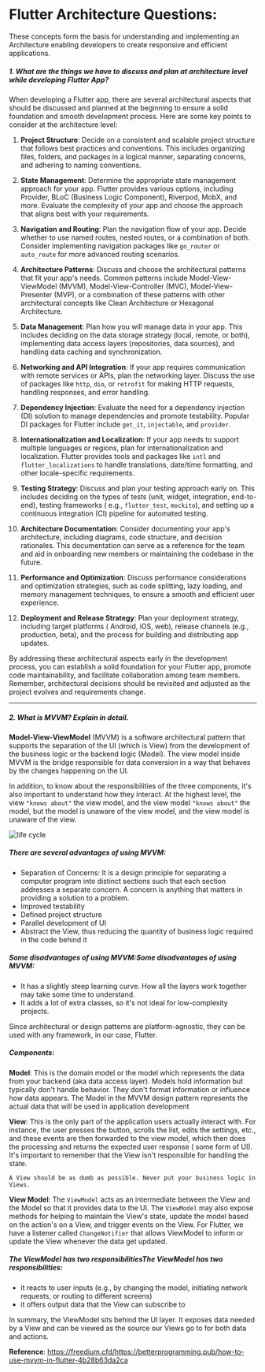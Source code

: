 # Flutter Architecture Questions:

These concepts form the basis for understanding and implementing an Architecture enabling developers
to create responsive and efficient applications.

##### 1. What are the things we have to discuss and plan at architecture level while developing Flutter App?

When developing a Flutter app, there are several architectural aspects that should be discussed and
planned at the beginning to ensure a solid foundation and smooth development process. Here are some
key points to consider at the architecture level:

1. **Project Structure**: Decide on a consistent and scalable project structure that follows best
   practices and conventions. This includes organizing files, folders, and packages in a logical
   manner, separating concerns, and adhering to naming conventions.

2. **State Management**: Determine the appropriate state management approach for your app. Flutter
   provides various options, including Provider, BLoC (Business Logic Component), Riverpod, MobX,
   and more. Evaluate the complexity of your app and choose the approach that aligns best with your
   requirements.

3. **Navigation and Routing**: Plan the navigation flow of your app. Decide whether to use named
   routes, nested routes, or a combination of both. Consider implementing navigation packages
   like `go_router` or `auto_route` for more advanced routing scenarios.

4. **Architecture Patterns**: Discuss and choose the architectural patterns that fit your app's
   needs. Common patterns include Model-View-ViewModel (MVVM), Model-View-Controller (MVC),
   Model-View-Presenter (MVP), or a combination of these patterns with other architectural concepts
   like Clean Architecture or Hexagonal Architecture.

5. **Data Management**: Plan how you will manage data in your app. This includes deciding on the
   data storage strategy (local, remote, or both), implementing data access layers (repositories,
   data sources), and handling data caching and synchronization.

6. **Networking and API Integration**: If your app requires communication with remote services or
   APIs, plan the networking layer. Discuss the use of packages like `http`, `dio`, or `retrofit`
   for making HTTP requests, handling responses, and error handling.

7. **Dependency Injection**: Evaluate the need for a dependency injection (DI) solution to manage
   dependencies and promote testability. Popular DI packages for Flutter
   include `get_it`, `injectable`, and `provider`.

8. **Internationalization and Localization**: If your app needs to support multiple languages or
   regions, plan for internationalization and localization. Flutter provides tools and packages
   like `intl` and `flutter_localizations` to handle translations, date/time formatting, and other
   locale-specific requirements.

9. **Testing Strategy**: Discuss and plan your testing approach early on. This includes deciding on
   the types of tests (unit, widget, integration, end-to-end), testing frameworks (
   e.g., `flutter_test`, `mockito`), and setting up a continuous integration (CI) pipeline for
   automated testing.

10. **Architecture Documentation**: Consider documenting your app's architecture, including
    diagrams, code structure, and decision rationales. This documentation can serve as a reference
    for the team and aid in onboarding new members or maintaining the codebase in the future.

11. **Performance and Optimization**: Discuss performance considerations and optimization
    strategies, such as code splitting, lazy loading, and memory management techniques, to ensure a
    smooth and efficient user experience.

12. **Deployment and Release Strategy**: Plan your deployment strategy, including target platforms (
    Android, iOS, web), release channels (e.g., production, beta), and the process for building and
    distributing app updates.

By addressing these architectural aspects early in the development process, you can establish a
solid foundation for your Flutter app, promote code maintainability, and facilitate collaboration
among team members. Remember, architectural decisions should be revisited and adjusted as the
project evolves and requirements change.

--------

##### 2. What is MVVM? Explain in detail.

**Model-View-ViewModel** (MVVM) is a software architectural pattern that supports the separation of
the UI (which is View) from the development of the business logic or the backend logic (Model). The
view model inside MVVM is the bridge responsible for data conversion in a way that behaves by the
changes happening on the UI.

In addition, to know about the responsibilities of the three components, it's also important to
understand how they interact. At the highest level, the view `"knows about"` the view model, and the
view model `"knows about"` the model, but the model is unaware of the view model, and the view model
is unaware of the view.

<img src='https://miro.medium.com/v2/resize:fit:700/0*Plj_xKz_2EwTrXQz.png' alt="life cycle"/>

##### There are several advantages of using MVVM:

- Separation of Concerns: It is a design principle for separating a computer program into distinct
  sections such that each section addresses a separate concern. A concern is anything that matters
  in providing a solution to a problem.
- Improved testability
- Defined project structure
- Parallel development of UI
- Abstract the View, thus reducing the quantity of business logic required in the code behind it

##### Some disadvantages of using MVVM:Some disadvantages of using MVVM:

- It has a slightly steep learning curve. How all the layers work together may take some time to
  understand.
- It adds a lot of extra classes, so it's not ideal for low-complexity projects.

Since architectural or design patterns are platform-agnostic, they can be used with any framework,
in our case, Flutter.

##### Components:

**Model**: This is the domain model or the model which represents the data from your backend (aka
data access layer). Models hold information but typically don't handle behavior. They don't format
information or influence how data appears. The Model in the MVVM design pattern represents the
actual data that will be used in application development

**View**: This is the only part of the application users actually interact with. For instance, the
user presses the button, scrolls the list, edits the settings, etc., and these events are then
forwarded to the view model, which then does the processing and returns the expected user response (
some form of UI). It's important to remember that the View isn't responsible for handling the state.

`A View should be as dumb as possible. Never put your business logic in Views.`

**View Model**: The `ViewModel` acts as an intermediate between the View and the Model so that it
provides data to the UI. The `ViewModel` may also expose methods for helping to maintain the View's
state, update the model based on the action's on a View, and trigger events on the View. For
Flutter, we have a listener called `ChangeNotifier` that allows ViewModel to inform or update the
View whenever the data get updated.

##### The ViewModel has two responsibilitiesThe ViewModel has two responsibilities:

- it reacts to user inputs (e.g., by changing the model, initiating network requests, or routing to
  different screens)
- it offers output data that the View can subscribe to

In summary, the ViewModel sits behind the UI layer. It exposes data needed by a View and can be
viewed as the source our Views go to for both data and actions.

**Reference**:
https://freedium.cfd/https://betterprogramming.pub/how-to-use-mvvm-in-flutter-4b28b63da2ca

